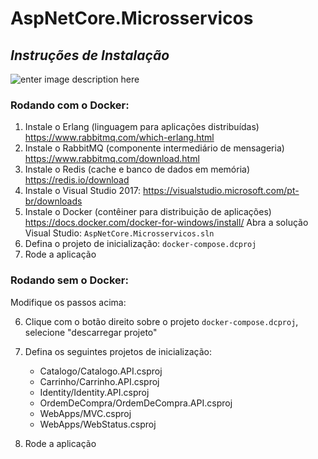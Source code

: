 # AspNetCore.Microsservicos

## _Instruções de Instalação_

![enter image description here](https://raw.githubusercontent.com/marcelooliveira/AspNetCore.Microsservicos/master/README/arquitetura.png)

### Rodando com o Docker:

 1. Instale o Erlang (linguagem para aplicações distribuídas)
    https://www.rabbitmq.com/which-erlang.html
 2. Instale o RabbitMQ (componente intermediário de mensageria)
    https://www.rabbitmq.com/download.html
 3. Instale o Redis (cache e banco de dados em memória)
    https://redis.io/download
 4. Instale o Visual Studio 2017:
    https://visualstudio.microsoft.com/pt-br/downloads
 5. Instale o Docker (contêiner para distribuição de aplicações)
    https://docs.docker.com/docker-for-windows/install/
    Abra a solução Visual Studio: `AspNetCore.Microsservicos.sln`
6. Defina o projeto de inicialização: `docker-compose.dcproj`
7. Rode a aplicação

### Rodando sem o Docker:

Modifique os passos acima: 

6. Clique com o botão direito sobre o projeto `docker-compose.dcproj`, selecione "descarregar projeto"
7. Defina os seguintes projetos de inicialização:
	
	 - Catalogo/Catalogo.API.csproj
	 - Carrinho/Carrinho.API.csproj
	 - Identity/Identity.API.csproj
	 - OrdemDeCompra/OrdemDeCompra.API.csproj
	 - WebApps/MVC.csproj
	 - WebApps/WebStatus.csproj
	
 8. Rode a aplicação
